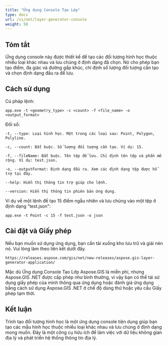```yaml
---
title: "Ứng dụng Console Tạo Lớp"
type: docs
url: /vi/net/layer-generator-console
weight: 50
---
```


## Tóm tắt

Ứng dụng console này được thiết kế để tạo các đối tượng hình học thuộc nhiều loại khác nhau và lưu chúng ở định dạng đã chọn. Nó cho phép bạn tạo điểm, đa giác và đường gấp khúc, chỉ định số lượng đối tượng cần tạo và chọn định dạng đầu ra để lưu.

## Cách sử dụng

Cú pháp lệnh:

```
app.exe -t <geometry_type> -c <count> -f <file_name> -o <output_format>
```

Đối số:

```
-t, --type: Loại hình học. Một trong các loại sau: Point, Polygon, Polyline.

-c, --count: Bắt buộc. Số lượng đối tượng cần tạo. Ví dụ: 15.

-f, --fileName: Bắt buộc. Tên tệp để lưu. Chỉ định tên tệp và phần mở rộng. Ví dụ: test.json.

-o, --outputFormat: Định dạng đầu ra. Xem các định dạng tệp được hỗ trợ tại đây.

--help: Hiển thị thông tin trợ giúp cho lệnh.

--version: Hiển thị thông tin phiên bản ứng dụng.
```

Ví dụ về một lệnh để tạo 15 điểm ngẫu nhiên và lưu chúng vào một tệp ở định dạng "test.json":

```
app.exe -t Point -c 15 -f test.json -o json
```

## Cài đặt và Giấy phép

Nếu bạn muốn sử dụng ứng dụng, bạn cần tải xuống kho lưu trữ và giải nén nó. Vui lòng làm theo liên kết dưới đây.

```
https://releases.aspose.com/gis/net/new-releases/aspose.gis-layer-generator-application/
```

Mặc dù Ứng dụng Console Tạo Lớp Aspose.GIS là miễn phí, nhưng Aspose.GIS .NET được cấp phép như bình thường, vì vậy bạn có thể tái sử dụng giấy phép của mình thông qua ứng dụng hoặc đánh giá ứng dụng bằng cách sử dụng Aspose.GIS .NET ở chế độ dùng thử hoặc yêu cầu Giấy phép tạm thời.

## Kết luận

Trình tạo đối tượng hình học là một ứng dụng console tiện dụng giúp bạn tạo các mẫu hình học thuộc nhiều loại khác nhau và lưu chúng ở định dạng mong muốn. Đây là một công cụ hữu ích để làm việc với dữ liệu không gian địa lý và phát triển hệ thống thông tin địa lý.
